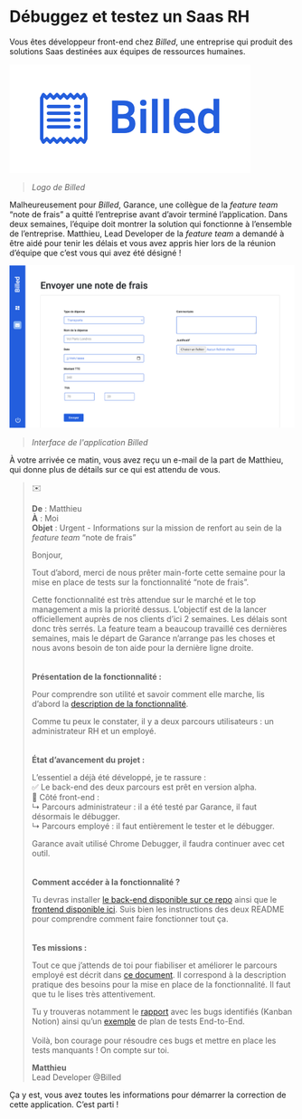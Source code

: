 # Débuggez et testez un Saas RH

Vous êtes développeur front-end chez *Billed*, une entreprise qui produit des solutions Saas destinées aux équipes de ressources humaines.

![Logo de Billed](docs/logo_billed.png)
> *Logo de Billed*

Malheureusement pour *Billed*, Garance, une collègue de la *feature team* “note de frais” a quitté l’entreprise avant d’avoir terminé l’application. Dans deux semaines, l’équipe doit montrer la solution qui fonctionne à l’ensemble de l’entreprise. Matthieu, Lead Developer de la *feature team* a demandé à être aidé pour tenir les délais et vous avez appris hier lors de la réunion d’équipe que c’est vous qui avez été désigné !

![Interface de l'application Billed](docs/interface_billed.png)
> *Interface de l'application Billed*

À votre arrivée ce matin, vous avez reçu un e-mail de la part de Matthieu, qui donne plus de détails sur ce qui est attendu de vous.

>
> :envelope:
>
> **De** : Matthieu  
> **À** : Moi  
> **Objet** : Urgent - Informations sur la mission de renfort au sein de la *feature team* “note de frais”
>
> Bonjour,
>
> Tout d’abord, merci de nous prêter main-forte cette semaine pour la mise en place de tests sur la fonctionnalité “note de frais”.
>
> Cette fonctionnalité est très attendue sur le marché et le top management a mis la priorité dessus. L’objectif est de la lancer officiellement auprès de nos clients d’ici 2 semaines. Les délais sont donc très serrés. La feature team a beaucoup travaillé ces dernières semaines, mais le départ de Garance n’arrange pas les choses et nous avons besoin de ton aide pour la dernière ligne droite.
> <br>
> <br>
> <br>
> **Présentation de la fonctionnalité :**
>
> Pour comprendre son utilité et savoir comment elle marche, lis d’abord la [description de la fonctionnalité](docs/description_fonctionnalites.pdf).
>
> Comme tu peux le constater, il y a deux parcours utilisateurs : un administrateur RH et un employé.
> <br>
> <br>
> <br>
> **État d’avancement du projet :**
>
> L’essentiel a déjà été développé, je te rassure :  
> :white_check_mark: Le back-end des deux parcours est prêt en version alpha.  
> :construction: Côté front-end :  
> ↳ Parcours administrateur : il a été testé par Garance, il faut désormais le débugger.  
> ↳ Parcours employé : il faut entièrement le tester et le débugger.
>
> Garance avait utilisé Chrome Debugger, il faudra continuer avec cet outil.
> <br>
> <br>
> <br>
> **Comment accéder à la fonctionnalité ?**
>
> Tu devras installer [le back-end disponible sur ce repo](https://github.com/OpenClassrooms-Student-Center/Billed-app-FR-back) ainsi que le [frontend disponible ici](https://github.com/OpenClassrooms-Student-Center/Billed-app-FR-Front). Suis bien les instructions des deux README pour comprendre comment faire fonctionner tout ça.
> <br>
> <br>
> <br>
> **Tes missions :**
>
> Tout ce que j’attends de toi pour fiabiliser et améliorer le parcours employé est décrit dans [ce document](docs/description_pratique_besoins.pdf). Il correspond à la description pratique des besoins pour la mise en place de la fonctionnalité. Il faut que tu le lises très attentivement. 
>
> Tu y trouveras notamment le [rapport](https://www.notion.so/openclassrooms/a7a612fc166747e78d95aa38106a55ec?v=2a8d3553379c4366b6f66490ab8f0b90) avec les bugs identifiés (Kanban Notion) ainsi qu’un [exemple](docs/parcours_administrateur.docx) de plan de tests End-to-End. 
> <br>
> <br>
> Voilà, bon courage pour résoudre ces bugs et mettre en place les tests manquants ! On compte sur toi.
>
> **Matthieu**  
> Lead Developer @Billed
>

Ça y est, vous avez toutes les informations pour démarrer la correction de cette application. C’est parti !